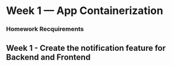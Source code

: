 # Week 1 — App Containerization

### Homework Recquirements

## Week 1 - Create the notification feature for Backend and Frontend


